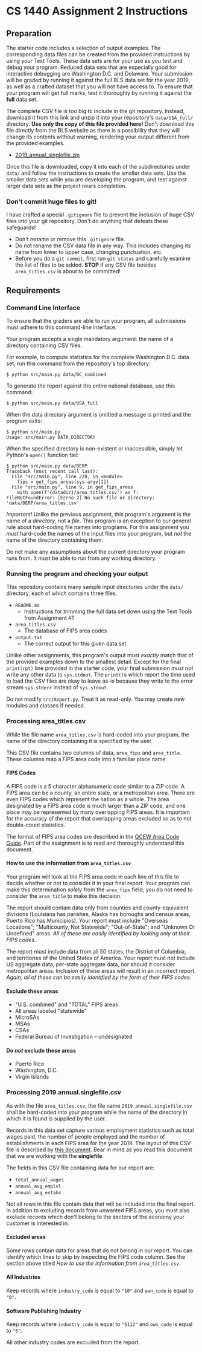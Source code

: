 # CS 1440 Assignment 2 Instructions

## Preparation

The starter code includes a selection of output examples.  The corresponding
data files can be created from the provided instructions by using your Text
Tools.  These data sets are for your use as you test and debug your program.
Reduced data sets that are especially good for interactive debugging are
Washington D.C. and Delaware.  Your submission will be graded by running it
against the full BLS data set for the year 2019, as well as a crafted dataset
that you will not have access to.  To ensure that your program will get full
marks, test it thoroughly by running it against the **full** data set.

The complete CSV file is too big to include in the git repository.  Instead,
download it from this link and unzip it into your repository's `data/USA_full/`
directory.  **Use only the copy of this file provided here!**  Don't download
this file directly from the BLS website as there is a possibility that they
will change its contents without warning, rendering your output different from
the provided examples.

* [2019_annual_singlefile.zip](/uploads/8703b867882ff67788c59129620064f5/2019_annual_singlefile.zip)

Once this file is downloaded, copy it into each of the subdirectories under
`data/` and follow the instructions to create the smaller data sets.  Use the
smaller data sets while you are developing the program, and test against larger
data sets as the project nears completion.


### Don't commit huge files to git!

I have crafted a special `.gitignore` file to prevent the inclusion of huge CSV
files into your git repository.  Don't do anything that defeats these
safeguards!

* Don't rename or remove this `.gitignore` file.
* Do not rename the CSV data file in any way. This includes changing its name
  from lower to upper case, changing punctuation, etc.
* Before you do a `git commit`, first run `git status` and carefully examine
  the list of files to be added.  **STOP** if any CSV file besides
  `area_titles.csv` is about to be committed!


## Requirements

### Command Line Interface

To ensure that the graders are able to run your program, all submissions must
adhere to this command-line interface.

Your program accepts a single mandatory argument: the name of a directory
containing CSV files.

For example, to compute statistics for the complete Washington D.C. data set,
run this command from the repository's top directory:

```
$ python src/main.py data/DC_combined
```

To generate the report against the entire national database, use this command:

```
$ python src/main.py data/USA_full
```

When the data directory argument is omitted a message is printed and the
program exits:

```
$ python src/main.py
Usage: src/main.py DATA_DIRECTORY
```

When the specified directory is non-existent or inaccessible, simply let Python's `open()` function fail:

```
$ python src/main.py data/DERP
Traceback (most recent call last):
  File "src/main.py", line 220, in <module>
    fips = get_fips_areas(sys.argv[1])
  File "src/main.py", line 9, in get_fips_areas
    with open(f'{datadir}/area_titles.csv') as f:
FileNotFoundError: [Errno 2] No such file or directory: 'data/DERP/area_titles.csv'
```

*Important!* Unlike the previous assignment, this program's argument is the
name of a *directory*, not a *file*.  This program is an exception to our
general rule about hard-coding file names into programs.  For this assignment
you *must* hard-code the names of the input files into your program, but *not*
the name of the directory containing them.

Do not make any assumptions about the current directory your program runs from.
It must be able to run from any working directory.


### Running the program and checking your output

This repository contains many sample input directories under the `data/`
directory, each of which contains three files.

*   `README.md`
    -   Instructions for trimming the full data set down using the Text Tools
        from Assignment #1
*   `area_titles.csv`
    -   The database of FIPS area codes
*   `output.txt`
    -   The correct output for this given data set

Unlike other assignments, this program's output must *exactly* match that of
the provided examples down to the smallest detail.  Except for the final
`print(rpt)` line provided in the starter code, your final submission *must
not* write any other data to `sys.stdout`.  The `print()`s which report the
time used to load the CSV files are okay to leave as-is because they write to
the error stream `sys.stderr` instead of `sys.stdout`.

Do not modify `src/Report.py`. Treat it as read-only.  You may create new
modules and classes if needed.


### Processing area_titles.csv

While the file name `area_titles.csv` is hard-coded into your program, the name
of the directory containing it is specified by the user.

This CSV file contains two columns of data, `area_fips` and `area_title`.
These columns map a FIPS area code into a familiar place name.


#### FIPS Codes

A FIPS code is a 5 character alphanumeric code similar to a ZIP code.  A FIPS
area can be a county, an entire state, or a metropolitan area.  There are even
FIPS codes which represent the nation as a whole.  The area designated by a FIPS
area code is much larger than a ZIP code, and one place may be represented by
many overlapping FIPS areas. It is important for the accuracy of the report
that overlapping areas excluded so as to not double-count statistics.

The format of FIPS area codes are described in the [QCEW Area Code
Guide](https://data.bls.gov/cew/doc/titles/area/area_guide.htm).  Part of the
assignment is to read and thoroughly understand this document.


#### How to use the information from `area_titles.csv`

Your program will look at the FIPS area code in each line of this file to
decide whether or not to consider it in your final report.  Your program can
make this determination *solely* from the `area_fips` field; you do not need to
consider the `area_title` to make this decision.

The report should contain data only from counties and county-equivalent
divisions (Louisiana has parishes, Alaska has boroughs and census areas, Puerto
Rico has Municipios).  Your report must include "Overseas Locations";
"Multicounty, Not Statewide"; "Out-of-State"; and "Unknown Or Undefined" areas.
*All of these are easily identified by looking only at their FIPS codes.*

The report must include data from all 50 states, the District of Columbia, and
territories of the United States of America. Your report must not include US
aggregate data, per-state aggregate data, nor should it consider metropolitan
areas. Inclusion of these areas will result in an incorrect report.  *Again, all
of these can be easily identified by the form of their FIPS codes.*


#### Exclude these areas
* "U.S. combined" and "TOTAL" FIPS areas
* All areas labeled "statewide"
* MicroSAs
* MSAs
* CSAs
* Federal Bureau of Investigation – undesignated


#### Do *not* exclude these areas
* Puerto Rico
* Washington, D.C.
* Virgin Islands



### Processing 2019.annual.singlefile.csv

As with the file `area_titles.csv`, the file name `2019.annual.singlefile.csv`
shall be hard-coded into your program while the name of the directory in which
it is found is supplied by the user.

Records in this data set capture various employment statistics such as total
wages paid, the number of people employed and the number of establishments in
each FIPS area for the year 2019.  The layout of this CSV file is described by
[this document](https://data.bls.gov/cew/doc/layouts/csv_annual_layout.htm).
Bear in mind as you read this document that we are working with the
**singlefile**.

The fields in this CSV file containing data for our report are:

*   `total_annual_wages`
*   `annual_avg_emplvl`
*   `annual_avg_estabs`

Not all rows in this file contain data that will be included into the final
report.  In addition to excluding records from unwanted FIPS areas, you must
also exclude records which don't belong to the sectors of the economy your
customer is interested in.

#### Excluded areas

Some rows contain data for areas that do not belong in our report.  You can
identify which lines to skip by inspecting the FIPS code column.  See the
section above titled *How to use the information from `area_titles.csv`*.


#### All Industries

Keep records where `industry_code` is equal to `"10"` and `own_code` is equal to `"0"`.


#### Software Publishing Industry

Keep records where `industry_code` is equal to `"5112"` and `own_code` is equal to `"5"`.

All other industry codes are excluded from the report.
